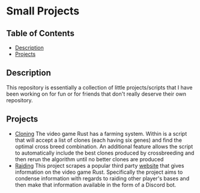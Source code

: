 # Small Projects

## Table of Contents
 - [Description](#Description)
 - [Projects](#Projects)

## Description
This repository is essentially a collection of little projects/scripts that I have been working on for fun or for friends that don't really deserve their own repository.

## Projects
- [Cloning](/Cloning/)
  The video game Rust has a farming system. Within is a script that will accept a list of clones (each having six genes) and find the optimal cross breed combination.
  An additional feature allows the script to automatically include the best clones produced by crossbreeding and then rerun the algorithm until no better clones are produced
- [Raiding](/Raiding/)
  This project scrapes a popular third party [website](https://rustlabs.com/) that gives information on the video game Rust. Specifically the project aims to condense information with regards to raiding
  other player's bases and then make that information available in the form of a Discord bot.
